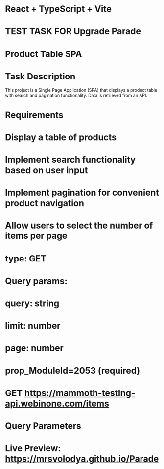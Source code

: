 # React + TypeScript + Vite

# TEST TASK FOR Upgrade Parade

# Product Table SPA
# Task Description
This project is a Single Page Application (SPA) that displays a product table with search and pagination functionality. Data is retrieved from an API.

# Requirements
 # Display a table of products
 # Implement search functionality based on user input
 # Implement pagination for convenient product navigation
 # Allow users to select the number of items per page

# type: GET
# Query params: 
# query: string
# limit: number
# page: number
# prop_ModuleId=2053 (required)
# GET https://mammoth-testing-api.webinone.com/items

# Query Parameters

# Live Preview: https://mrsvolodya.github.io/Parade